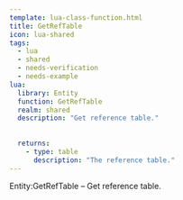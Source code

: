 ```yaml
---
template: lua-class-function.html
title: GetRefTable
icon: lua-shared
tags:
  - lua
  - shared
  - needs-verification
  - needs-example
lua:
  library: Entity
  function: GetRefTable
  realm: shared
  description: "Get reference table."
  
  
  returns:
    - type: table
      description: "The reference table."
---
```


<div class="lua__search__keywords">
Entity:GetRefTable &#x2013; Get reference table.
</div>
